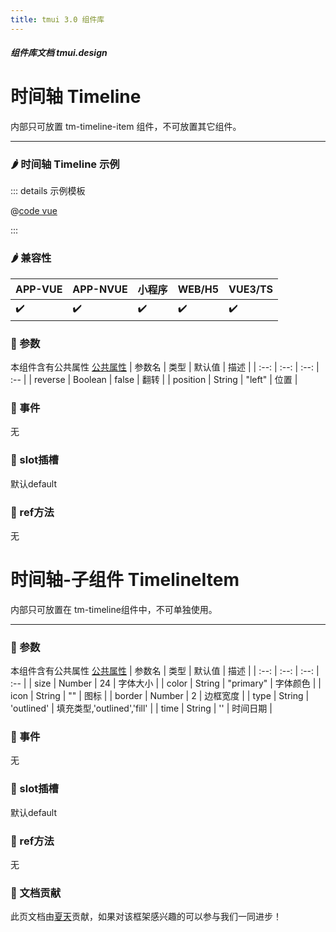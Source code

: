 ```yaml
---
title: tmui 3.0 组件库
---
```


<dirtoc></dirtoc>

##### 组件库文档 tmui.design

# 时间轴 Timeline
内部只可放置 tm-timeline-item 组件，不可放置其它组件。

---

### :hot_pepper: 时间轴 Timeline 示例

<webview url="https://tmui.design/h5/#/pages/showdata/timeline"></webview>

::: details 示例模板

@[code vue](pages/showdata/timeline.nvue)

:::

### :hot_pepper: 兼容性

| APP-VUE | APP-NVUE | 小程序 | WEB/H5 | VUE3/TS |
| --- | --- | --- | --- | --- |
| :heavy_check_mark: | :heavy_check_mark: | :heavy_check_mark: | :heavy_check_mark: | :heavy_check_mark: |

### :seedling: 参数
本组件含有公共属性 [公共属性](/doc/spec/组件公共样式.md)
| 参数名 | 类型 | 默认值 | 描述 |
| :--: | :--: | :--: | :-- |
| reverse | Boolean | false | 翻转 |
| position | String | "left" | 位置 |

### :rose: 事件
无

### :corn: slot插槽
默认default

### :green_salad: ref方法
无

# 时间轴-子组件 TimelineItem
内部只可放置在 tm-timeline组件中，不可单独使用。

---

### :seedling: 参数
本组件含有公共属性 [公共属性](/doc/spec/组件公共样式.md)
| 参数名 | 类型 | 默认值 | 描述 |
| :--: | :--: | :--: | :-- |
| size | Number | 24 | 字体大小 |
| color | String | "primary" | 字体颜色 |
| icon | String | "" | 图标 |
| border | Number | 2 | 边框宽度 |
| type | String | 'outlined' | 填充类型,'outlined','fill' |
| time | String | '' | 时间日期 |

### :rose: 事件
无

### :corn: slot插槽
默认default

### :green_salad: ref方法
无

### :couplekiss: 文档贡献
此页文档由[夏天](https://gitee.com/Xia_5718)贡献，如果对该框架感兴趣的可以参与我们一同进步！